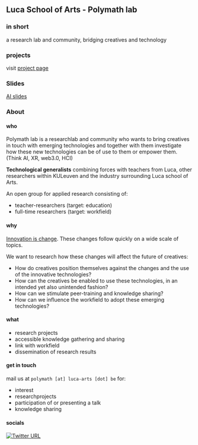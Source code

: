## Luca School of Arts - Polymath lab

### in short

a research lab and community, bridging creatives and technology

### projects

visit  [project page](./projects/projects.md)

### Slides

[AI slides](./slides/critical_diffusion/index.html)

### About

#### who

Polymath lab is a researchlab and community who wants to bring creatives in touch with emerging technologies and together with them investigate how these new technologies can be of use to them or empower them. (Think AI, XR, web3.0, HCI)

**Technological generalists** combining forces with teachers from Luca, other researchers within KULeuven and the industry surrounding Luca school of Arts.

An open group for applied research consisting of:

- teacher-researchers (target: education)
- full-time researchers (target: workfield)

#### why

[Innovation is change](https://www.fguell.com/en/innovation-is-change/). These changes follow quickly on a wide scale of topics.

We want to research how these changes will affect the future of creatives:

- How do creatives position themselves against the changes and the use of the innovative technologies?
- How can the creatives be enabled to use these technologies, in an intended yet also unintended fashion?
- How can we stimulate peer-training and knowledge sharing?
- How can we influence the workfield to adopt these emerging technologies?


#### what

- research projects
- accessible knowledge gathering and sharing
- link with workfield
- dissemination of research results

#### get in touch

mail us at `polymath [at] luca-arts [dot] be` for:

- interest
- researchprojects
- participation of or presenting a talk
- knowledge sharing

#### socials

[![Twitter URL](https://img.shields.io/twitter/url/https/twitter.com/polymath_lab.svg?style=social&label=Follow%20%40polymath_lab)](https://twitter.com/polymath_lab)
